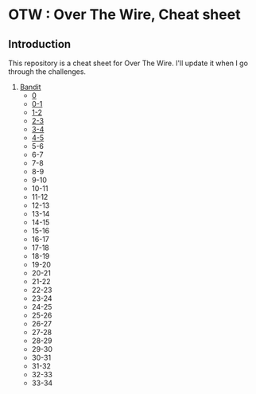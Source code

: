 # OTW : Over The Wire, Cheat sheet

## Introduction

This repository is a cheat sheet for Over The Wire.
I'll update it when I go through the challenges.

1. [Bandit](1-Bandit)
    - [0](1-Bandit/0.md)
    - [0-1](1-Bandit/0-1.md)
    - [1-2](1-Bandit/1-2.md)
    - [2-3](1-Bandit/2-3.md)
    - [3-4](1-Bandit/3-4.md)
    - [4-5](1-Bandit/4-5.md)
    - 5-6
    - 6-7
    - 7-8
    - 8-9
    - 9-10
    - 10-11
    - 11-12
    - 12-13
    - 13-14
    - 14-15
    - 15-16
    - 16-17
    - 17-18
    - 18-19
    - 19-20
    - 20-21
    - 21-22
    - 22-23
    - 23-24
    - 24-25
    - 25-26
    - 26-27
    - 27-28
    - 28-29
    - 29-30
    - 30-31
    - 31-32
    - 32-33
    - 33-34
